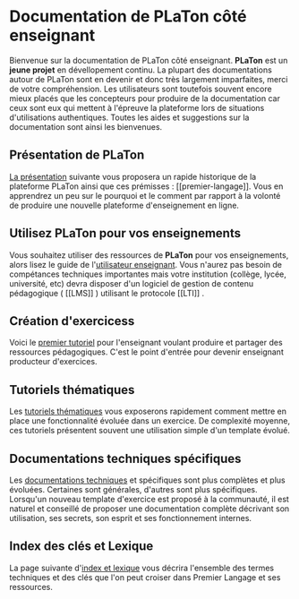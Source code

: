 # Documentation de PLaTon côté enseignant

Bienvenue sur la documentation de PLaTon côté enseignant. **PLaTon** est un **jeune projet**
en dévellopement continu. La plupart des documentations autour de PLaTon sont en 
devenir et donc très largement imparfaites, merci de votre compréhension. Les utilisateurs 
sont toutefois souvent encore mieux placés que les concepteurs pour produire de la 
documentation car ceux sont eux qui mettent à l'épreuve la plateforme lors de 
situations d'utilisations authentiques. Toutes les aides et suggestions sur la documentation 
sont ainsi les bienvenues.


## Présentation de PLaTon

[La présentation](presentation/index.md) suivante vous proposera un rapide historique de la plateforme 
PLaTon ainsi que ces prémisses : [[premier-langage]]. Vous en apprendrez un peu sur le pourquoi et 
le comment par rapport à la volonté de produire une nouvelle plateforme d'enseignement en ligne.


## Utilisez PLaTon pour vos enseignements

Vous souhaitez utiliser des ressources de **PLaTon** pour vos enseignements, alors lisez le guide 
de l'[utilisateur enseignant](use_platon/index.md). Vous n'aurez pas besoin de compétances techniques 
importantes mais votre institution (collège, lycée, université, etc) devra disposer d'un logiciel 
de gestion de contenu pédagogique ( [[LMS]] ) utilisant le protocole [[LTI]] .

## Création d'exercicess

Voici le [premier tutoriel](create_exo/index.md) pour l'enseignant voulant produire et partager 
des ressources pédagogiques. C'est le point d'entrée pour devenir enseignant producteur d'exercices.


## Tutoriels thématiques

Les [tutoriels thématiques](thematic_tut/index.md) vous exposerons rapidement comment mettre 
en place une fonctionnalité évoluée dans un exercice. De complexité moyenne, ces tutoriels présentent 
souvent une utilisation simple d'un template évolué.


## Documentations techniques spécifiques

Les [documentations techniques](technic_doc/index.md) et spécifiques sont plus complètes 
et plus évoluées. Certaines sont générales, d'autres sont plus spécifiques. Lorsqu'un nouveau template 
d'exercice est proposé à la communauté, il est naturel et conseillé de proposer une documentation complète 
décrivant son utilisation, ses secrets, son esprit et ses fonctionnement internes.


## Index des clés et Lexique

La page suivante d'[index et lexique](lexique.md) vous décrira l'ensemble des termes techniques 
et des clés que l'on peut croiser dans Premier Langage et ses ressources.
